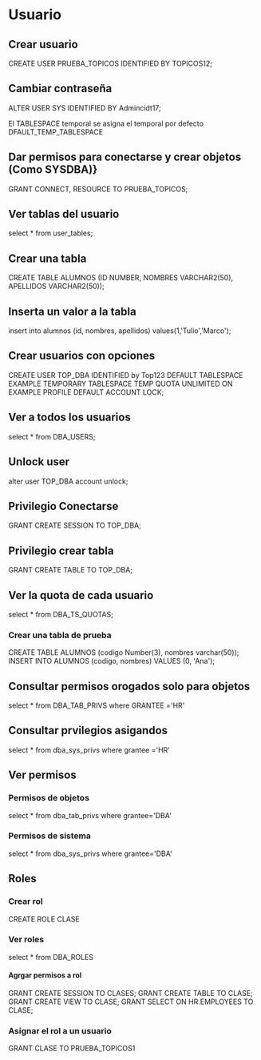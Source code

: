 # Usuario

## Crear usuario
CREATE USER PRUEBA_TOPICOS IDENTIFIED BY TOPICOS12;

## Cambiar contraseña
ALTER USER SYS IDENTIFIED BY Admincidt17;

El TABLESPACE temporal se asigna el temporal por defecto DFAULT_TEMP_TABLESPACE
## Dar permisos para conectarse y crear objetos (Como SYSDBA)}
GRANT CONNECT, RESOURCE TO PRUEBA_TOPICOS;

## Ver tablas del usuario
select * from user_tables;

## Crear una tabla
CREATE TABLE ALUMNOS (ID NUMBER, NOMBRES VARCHAR2(50), APELLIDOS VARCHAR2(50));


## Inserta un valor a la tabla
insert into alumnos (id, nombres, apellidos) values(1,'Tulio','Marco');

## Crear usuarios con opciones
CREATE USER TOP_DBA
IDENTIFIED by Top123
DEFAULT TABLESPACE EXAMPLE
TEMPORARY TABLESPACE TEMP
QUOTA UNLIMITED ON EXAMPLE
PROFILE DEFAULT
ACCOUNT LOCK;

## Ver a todos los usuarios
select * from DBA_USERS;

## Unlock user
alter user TOP_DBA account unlock;
## Privilegio Conectarse
GRANT CREATE SESSION TO TOP_DBA;
## Privilegio crear tabla
GRANT CREATE TABLE TO TOP_DBA;
## Ver la quota de cada usuario
select * from DBA_TS_QUOTAS;
### Crear una tabla de prueba
CREATE TABLE ALUMNOS (codigo Number(3), nombres varchar(50));
INSERT INTO ALUMNOS (codigo, nombres) VALUES (0, 'Ana');
## Consultar permisos orogados solo para objetos
select * from DBA_TAB_PRIVS where GRANTEE ='HR'

## Consultar prvilegios asigandos
select * from dba_sys_privs where grantee ='HR'


## Ver permisos
### Permisos de objetos
select * from dba_tab_privs where grantee='DBA'
### Permisos de sistema
select * from dba_sys_privs where grantee='DBA'

## Roles
### Crear rol
CREATE ROLE CLASE
### Ver roles
select * from DBA_ROLES
#### Agrgar permisos a rol
GRANT CREATE SESSION TO CLASES;
GRANT CREATE TABLE TO CLASE;
GRANT CREATE VIEW TO CLASE;
GRANT SELECT ON HR.EMPLOYEES TO CLASE;
### Asignar el rol a un usuario
GRANT CLASE TO PRUEBA_TOPICOS1

